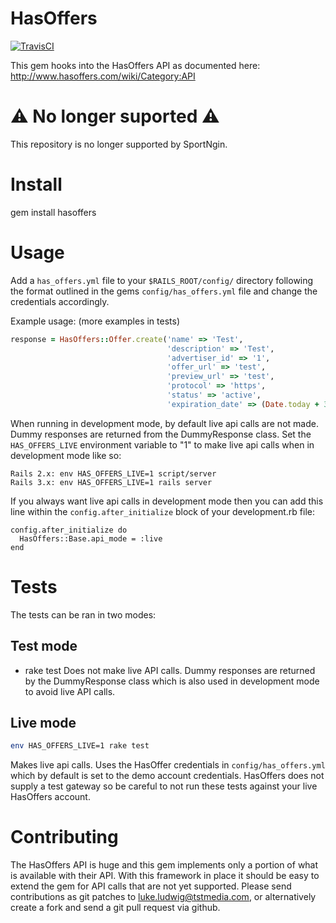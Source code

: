 # HasOffers

[![TravisCI](https://secure.travis-ci.org/sportngin/hasoffers.png "Build Status")](http://travis-ci.org/sportngin/hasoffers "Travis-CI HasOffers")

This gem hooks into the HasOffers API as documented here: http://www.hasoffers.com/wiki/Category:API

# :warning: No longer suported :warning:

This repository is no longer supported by SportNgin.

# Install

gem install hasoffers


# Usage

Add a `has_offers.yml` file to your `$RAILS_ROOT/config/` directory following the format outlined in the gems `config/has_offers.yml` file and change the credentials accordingly.

Example usage: (more examples in tests)
```ruby
response = HasOffers::Offer.create('name' => 'Test',
                                   'description' => 'Test',
                                   'advertiser_id' => '1',
                                   'offer_url' => 'test',
                                   'preview_url' => 'test',
                                   'protocol' => 'https',
                                   'status' => 'active',
                                   'expiration_date' => (Date.today + 30).to_s)
```

When running in development mode, by default live api calls are not made. Dummy responses are returned from the DummyResponse class. Set the `HAS_OFFERS_LIVE` environment variable to "1" to make live api calls when in development mode like so:

```
Rails 2.x: env HAS_OFFERS_LIVE=1 script/server
Rails 3.x: env HAS_OFFERS_LIVE=1 rails server
```

If you always want live api calls in development mode then you can add this line within the `config.after_initialize` block of your development.rb file:

```
config.after_initialize do
  HasOffers::Base.api_mode = :live
end
```

# Tests

The tests can be ran in two modes:

## Test mode
* rake test
Does not make live API calls. Dummy responses are returned by the DummyResponse class which is also used in development mode to avoid live API calls.

## Live mode
```bash
env HAS_OFFERS_LIVE=1 rake test
```
Makes live api calls. Uses the HasOffer credentials in `config/has_offers.yml` which by default is set to the demo account credentials. HasOffers does not supply a test gateway so be careful to not run these tests against your live HasOffers account.


# Contributing

The HasOffers API is huge and this gem implements only a portion of what is available with their API. With this framework in place it should be easy to extend the gem for API calls that are not yet supported. Please send contributions as git patches to luke.ludwig@tstmedia.com, or alternatively create a fork and send a git pull request via github.   
